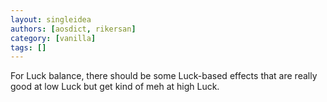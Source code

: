 ```yaml
---
layout: singleidea
authors: [aosdict, rikersan]
category: [vanilla]
tags: []
---
```

For Luck balance, there should be some Luck-based effects that are really good at low Luck but get kind of meh at high Luck.
